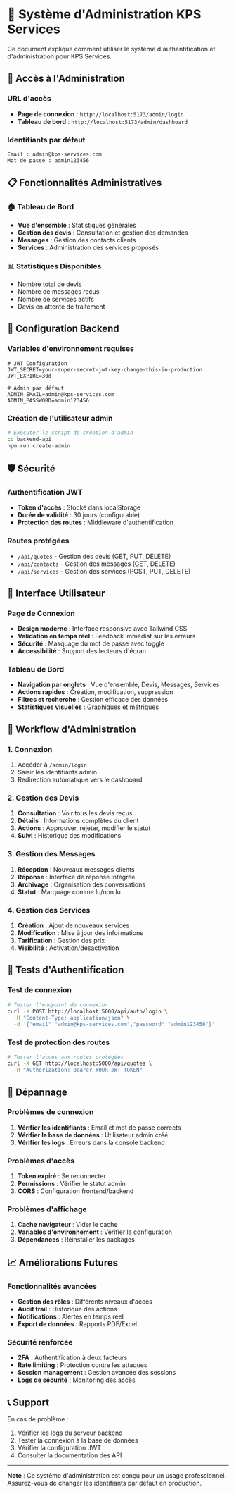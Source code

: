 # 🔐 Système d'Administration KPS Services

Ce document explique comment utiliser le système d'authentification et d'administration pour KPS Services.

## 🚀 Accès à l'Administration

### URL d'accès

- **Page de connexion** : `http://localhost:5173/admin/login`
- **Tableau de bord** : `http://localhost:5173/admin/dashboard`

### Identifiants par défaut

```
Email : admin@kps-services.com
Mot de passe : admin123456
```

## 📋 Fonctionnalités Administratives

### 🏠 Tableau de Bord

- **Vue d'ensemble** : Statistiques générales
- **Gestion des devis** : Consultation et gestion des demandes
- **Messages** : Gestion des contacts clients
- **Services** : Administration des services proposés

### 📊 Statistiques Disponibles

- Nombre total de devis
- Nombre de messages reçus
- Nombre de services actifs
- Devis en attente de traitement

## 🔧 Configuration Backend

### Variables d'environnement requises

```env
# JWT Configuration
JWT_SECRET=your-super-secret-jwt-key-change-this-in-production
JWT_EXPIRE=30d

# Admin par défaut
ADMIN_EMAIL=admin@kps-services.com
ADMIN_PASSWORD=admin123456
```

### Création de l'utilisateur admin

```bash
# Exécuter le script de création d'admin
cd backend-api
npm run create-admin
```

## 🛡️ Sécurité

### Authentification JWT

- **Token d'accès** : Stocké dans localStorage
- **Durée de validité** : 30 jours (configurable)
- **Protection des routes** : Middleware d'authentification

### Routes protégées

- `/api/quotes` - Gestion des devis (GET, PUT, DELETE)
- `/api/contacts` - Gestion des messages (GET, DELETE)
- `/api/services` - Gestion des services (POST, PUT, DELETE)

## 📱 Interface Utilisateur

### Page de Connexion

- **Design moderne** : Interface responsive avec Tailwind CSS
- **Validation en temps réel** : Feedback immédiat sur les erreurs
- **Sécurité** : Masquage du mot de passe avec toggle
- **Accessibilité** : Support des lecteurs d'écran

### Tableau de Bord

- **Navigation par onglets** : Vue d'ensemble, Devis, Messages, Services
- **Actions rapides** : Création, modification, suppression
- **Filtres et recherche** : Gestion efficace des données
- **Statistiques visuelles** : Graphiques et métriques

## 🔄 Workflow d'Administration

### 1. Connexion

1. Accéder à `/admin/login`
2. Saisir les identifiants admin
3. Redirection automatique vers le dashboard

### 2. Gestion des Devis

1. **Consultation** : Voir tous les devis reçus
2. **Détails** : Informations complètes du client
3. **Actions** : Approuver, rejeter, modifier le statut
4. **Suivi** : Historique des modifications

### 3. Gestion des Messages

1. **Réception** : Nouveaux messages clients
2. **Réponse** : Interface de réponse intégrée
3. **Archivage** : Organisation des conversations
4. **Statut** : Marquage comme lu/non lu

### 4. Gestion des Services

1. **Création** : Ajout de nouveaux services
2. **Modification** : Mise à jour des informations
3. **Tarification** : Gestion des prix
4. **Visibilité** : Activation/désactivation

## 🧪 Tests d'Authentification

### Test de connexion

```bash
# Tester l'endpoint de connexion
curl -X POST http://localhost:5000/api/auth/login \
  -H "Content-Type: application/json" \
  -d '{"email":"admin@kps-services.com","password":"admin123456"}'
```

### Test de protection des routes

```bash
# Tester l'accès aux routes protégées
curl -X GET http://localhost:5000/api/quotes \
  -H "Authorization: Bearer YOUR_JWT_TOKEN"
```

## 🐛 Dépannage

### Problèmes de connexion

1. **Vérifier les identifiants** : Email et mot de passe corrects
2. **Vérifier la base de données** : Utilisateur admin créé
3. **Vérifier les logs** : Erreurs dans la console backend

### Problèmes d'accès

1. **Token expiré** : Se reconnecter
2. **Permissions** : Vérifier le statut admin
3. **CORS** : Configuration frontend/backend

### Problèmes d'affichage

1. **Cache navigateur** : Vider le cache
2. **Variables d'environnement** : Vérifier la configuration
3. **Dépendances** : Réinstaller les packages

## 📈 Améliorations Futures

### Fonctionnalités avancées

- **Gestion des rôles** : Différents niveaux d'accès
- **Audit trail** : Historique des actions
- **Notifications** : Alertes en temps réel
- **Export de données** : Rapports PDF/Excel

### Sécurité renforcée

- **2FA** : Authentification à deux facteurs
- **Rate limiting** : Protection contre les attaques
- **Session management** : Gestion avancée des sessions
- **Logs de sécurité** : Monitoring des accès

## 📞 Support

En cas de problème :

1. Vérifier les logs du serveur backend
2. Tester la connexion à la base de données
3. Vérifier la configuration JWT
4. Consulter la documentation des API

---

**Note** : Ce système d'administration est conçu pour un usage professionnel. Assurez-vous de changer les identifiants par défaut en production.
